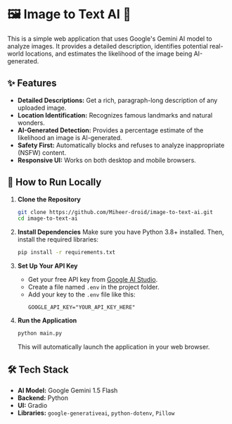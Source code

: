 # 🖼️ Image to Text AI 📝

This is a simple web application that uses Google's Gemini AI model to analyze images. It provides a detailed description, identifies potential real-world locations, and estimates the likelihood of the image being AI-generated.

## ✨ Features

-   **Detailed Descriptions:** Get a rich, paragraph-long description of any uploaded image.
-   **Location Identification:** Recognizes famous landmarks and natural wonders.
-   **AI-Generated Detection:** Provides a percentage estimate of the likelihood an image is AI-generated.
-   **Safety First:** Automatically blocks and refuses to analyze inappropriate (NSFW) content.
-   **Responsive UI:** Works on both desktop and mobile browsers.

## 🚀 How to Run Locally

1.  **Clone the Repository**
    ```bash
    git clone https://github.com/Miheer-droid/image-to-text-ai.git
    cd image-to-text-ai
    ```

2.  **Install Dependencies**
    Make sure you have Python 3.8+ installed. Then, install the required libraries:
    ```bash
    pip install -r requirements.txt
    ```

3.  **Set Up Your API Key**
    -   Get your free API key from [Google AI Studio](https://aistudio.google.com/app/apikey).
    -   Create a file named `.env` in the project folder.
    -   Add your key to the `.env` file like this:
        ```
        GOOGLE_API_KEY="YOUR_API_KEY_HERE"
        ```

4.  **Run the Application**
    ```bash
    python main.py
    ```
    This will automatically launch the application in your web browser.

## 🛠️ Tech Stack

-   **AI Model:** Google Gemini 1.5 Flash
-   **Backend:** Python
-   **UI:** Gradio
-   **Libraries:** `google-generativeai`, `python-dotenv`, `Pillow`